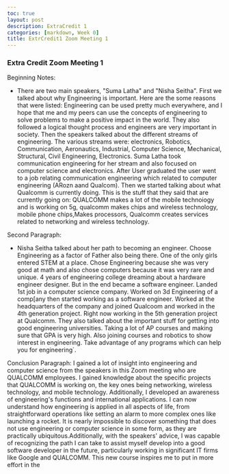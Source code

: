 ```yaml
---
toc: true
layout: post
description: ExtraCredit 1
categories: [markdown, Week 0]
title: ExtrCredit1 Zoom Meeting 1 
---
```

### Extra Credit Zoom Meeting 1

Beginning Notes:
- There are two main speakers, "Suma Latha" and "Nisha Seitha". First we talked about why Engineering is important. Here are the some reasons that were listed: Engineering can be used pretty much everywhere, and I hope that me and my peers can use the concepts of engineering to solve problems to make a positive impact in the world. They also followed a logical thought process and engineers are very important in society. Then the speakers talked about the different streams of engineering. The various streams were: electronics, Robotics, Communication, Aeronautics, Industrial, Computer Science, Mechanical, Structural, Civil Engineering, Electronics. Suma Latha took communication engineering for her stream and also focused on computer science and electronics. After User graduated the user went to a job relating communication engineering which related to computer engineering (ARozn aand Qualcom). Then we started talking about what Qualcomm is currently doing. This is the stuff that they said that are currently going on: QUALCOMM makes a lot of the mobile technoiogy and is working on 5g, qualcomm makes chips and wireless technology, mobile phone chips,Makes processors, Qualcomm creates services related to networking and wireless technology. 

Second Paragraph: 
- Nisha Seitha talked about her path to becoming an engineer. Choose Engineering as a factor of Father also being there. One of the only girls entered STEM at a place. Chose Engineering because she was very good at math and also chose computers because it was very rare and unique. 4 years of engineering college dreaming about a hardware engineer designer. But in the end became a software engineer. Landed 1st job in a computer science company. Worked on 3d Engineering  of a comp[any then started working as a software engineer. Worked at the headquarters of the company and joined Qualcoom and worked in the 4th generation project. Right now working in the 5th generation project at Qualcomm. They also talked about the important stuff for getting into good engineering universities. Taking a lot of AP courses and making sure that GPA is very high. Also joining courses and robotics to show interest in engineering. Take advantage of any programs which can help you for engineering`.

Conclusion Paragraph:
I gained a lot of insight into engineering and computer science from the speakers in this Zoom meeting who are QUALCOMM employees. I gained knowledge about the specific projects that QUALCOMM is working on, the key ones being networking, wireless technology, and mobile technology. Additionally, I developed an awareness of engineering's functions and international applications. I can now understand how engineering is applied in all aspects of life, from straightforward operations like setting an alarm to more complex ones like launching a rocket. It is nearly impossible to discover something that does not use engineering or computer science in some form, as they are practically ubiquitous.Additionally, with the speakers' advice, I was capable of recognizing the path I can take to assist myself develop into a good software developer in the future, particularly working in significant IT firms like Google and QUALCOMM. This new course inspires me to put in more effort in the 